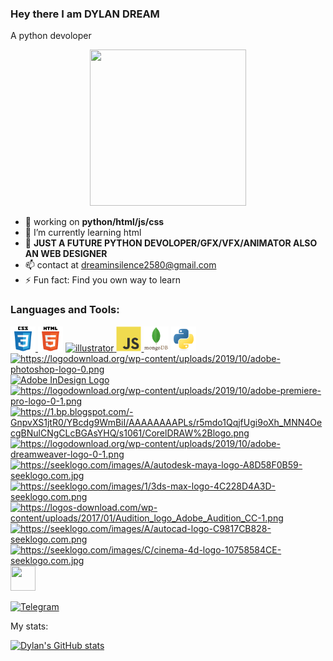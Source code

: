### 

<!--
**dreambotsProduction/dreambotsProduction** is a ✨ _special_ ✨ repository because its `README.md` (this file) appears on your GitHub profile.

Here are some ideas to get you started:

- 🔭 I’m currently working on ...
- 🌱 I’m currently learning ...
- 👯 I’m looking to collaborate on ...
- 🤔 I’m looking for help with ...
- 💬 Ask me about ...
- 📫 How to reach me: ...
- 😄 Pronouns: ...
- ⚡ Fun fact: ...
-->
### **Hey there I am DYLAN DREAM**
<p> A python devoloper </p>

<div align="center">
    <img src="https://te.legra.ph/file/69d210e2c3d2b1c0df1b0.jpg"width="250" height="250">
</div>






- 🔭 working on **python/html/js/css**
- 🌱 I’m currently learning html
- 💬 **JUST A FUTURE PYTHON DEVOLOPER/GFX/VFX/ANIMATOR ALSO AN WEB DESIGNER**
- 📫 contact at dreaminsilence2580@gmail.com 
- ⚡ Fun fact: Find you own way to learn 
 <h3 align="left">Languages and Tools:</h3>
 <a href="https://www.w3schools.com/css/" target="_blank" rel="noreferrer"> <img src="https://raw.githubusercontent.com/devicons/devicon/master/icons/css3/css3-original-wordmark.svg" alt="css3" width="40" height="40"/>  </a> <a href="https://www.w3.org/html/" target="_blank" rel="noreferrer"> <img src="https://raw.githubusercontent.com/devicons/devicon/master/icons/html5/html5-original-wordmark.svg" alt="html5" width="40" height="40"/></a> <a href="https://www.adobe.com/in/products/illustrator.html" target="_blank" rel="noreferrer"> <img src="https://www.vectorlogo.zone/logos/adobe_illustrator/adobe_illustrator-icon.svg" alt="illustrator" width="40" height="40"/> </a><a href="https://developer.mozilla.org/en-US/docs/Web/JavaScript" target="_blank" rel="noreferrer"> <img src="https://raw.githubusercontent.com/devicons/devicon/master/icons/javascript/javascript-original.svg" alt="javascript" width="40" height="40"/> </a><a href="https://www.mongodb.com/" target="_blank" rel="noreferrer"> <img src="https://raw.githubusercontent.com/devicons/devicon/master/icons/mongodb/mongodb-original-wordmark.svg" alt="mongodb" width="40" height="40"/></a> <a href="https://www.python.org" target="_blank" rel="noreferrer"> <img src="https://raw.githubusercontent.com/devicons/devicon/master/icons/python/python-original.svg" alt="python" width="40" height="40"/> </a> <a href="https://www.adobe.com/in/products/photoshop.html" target="_blank" rel="noreferrer"><img src="https://logodownload.org/wp-content/uploads/2019/10/adobe-photoshop-logo-0.png" alt="https://logodownload.org/wp-content/uploads/2019/10/adobe-photoshop-logo-0.png" class="shrinkToFit transparent" width="40" height="40"</a><a href="https://www.adobe.com/in/products/indesign.html" target="_blank" rel="noreferrer"><img id="fancybox-img" src="https://1000logos.net/wp-content/uploads/2020/08/Adobe-InDesign-Logo.png" alt="Adobe InDesign Logo"width="45" height="35"></a><a href="https://www.adobe.com/in/products/indesign.html" target="_blank" rel="noreferrer"><img src="https://logodownload.org/wp-content/uploads/2019/10/adobe-premiere-pro-logo-0-1.png" alt="https://logodownload.org/wp-content/uploads/2019/10/adobe-premiere-pro-logo-0-1.png" class="shrinkToFit transparent" width="40" height="40"></a><a href="https://www.coreldraw.com/en/" target="_blank" rel="noreferrer"><img src="https://1.bp.blogspot.com/-GnpvXS1jtR0/YBcdg9WmBiI/AAAAAAAAPLs/r5mdo1QqjfUgi9oXh_MNN4OecgBNulCNgCLcBGAsYHQ/s1061/CorelDRAW%2Blogo.png" alt="https://1.bp.blogspot.com/-GnpvXS1jtR0/YBcdg9WmBiI/AAAAAAAAPLs/r5mdo1QqjfUgi9oXh_MNN4OecgBNulCNgCLcBGAsYHQ/s1061/CorelDRAW%2Blogo.png" class="shrinkToFit" width="47.6" height="40"></a><a href="https://www.adobe.com/in/products/dreamweaver.html" target="_blank" rel="noreferrer">  <img src="https://logodownload.org/wp-content/uploads/2019/10/adobe-dreamweaver-logo-0-1.png" alt="https://logodownload.org/wp-content/uploads/2019/10/adobe-dreamweaver-logo-0-1.png" class="shrinkToFit transparent" width="40" height="40"></a>
<a href="https://www.autodesk.in/products/maya/free-trial" target="_blank" rel="noreferrer"><img src="https://seeklogo.com/images/A/autodesk-maya-logo-A8D58F0B59-seeklogo.com.jpg" alt="https://seeklogo.com/images/A/autodesk-maya-logo-A8D58F0B59-seeklogo.com.jpg""width="40" height="40"> </a>  <a href="https://www.autodesk.in/products/3ds-max/free-trial" target="_blank" rel="noreferrer"><img src="https://seeklogo.com/images/1/3ds-max-logo-4C228D4A3D-seeklogo.com.png" alt="https://seeklogo.com/images/1/3ds-max-logo-4C228D4A3D-seeklogo.com.png" class="transparent"width="40" height="40"> </a>  <a href="https://www.adobe.com/in/products/audition.html" target="_blank" rel="noreferrer"><img src="https://logos-download.com/wp-content/uploads/2017/01/Audition_logo_Adobe_Audition_CC-1.png" alt="https://logos-download.com/wp-content/uploads/2017/01/Audition_logo_Adobe_Audition_CC-1.png" class="shrinkToFit transparent" width="49.3" height="40"><a/> <a href="https://www.autodesk.com/products/autocad" target="_blank" rel="noreferrer"><img src="https://seeklogo.com/images/A/autocad-logo-C9817CB828-seeklogo.com.png" alt="https://seeklogo.com/images/A/autocad-logo-C9817CB828-seeklogo.com.png" class="transparent"width="40" height="50"></a>  <a href="https://www.maxon.net/en/cinema-4d" target="_blank" rel="noreferrer"><img src="https://seeklogo.com/images/C/cinema-4d-logo-10758584CE-seeklogo.com.jpg" alt="https://seeklogo.com/images/C/cinema-4d-logo-10758584CE-seeklogo.com.jpg"width="40" height="40"></a>  <a href="https://code.visualstudio.com/" target="_blank" rel="noreferrer"><img src="https://cdn.cdnlogo.com/logos/v/82/visual-studio-code.svg"width="40" height="40"></a>



 
 [![Telegram](https://img.shields.io/badge/telegram-1b77FF.svg?style=for-the-badge&logo=telegram)](https://t.me/RealityRulez)

My stats: 

[![Dylan's GitHub stats](https://github-readme-stats.vercel.app/api?username=dreambotsproduction)](https://github.com/dreambotsproduction/github-readme-stats)
